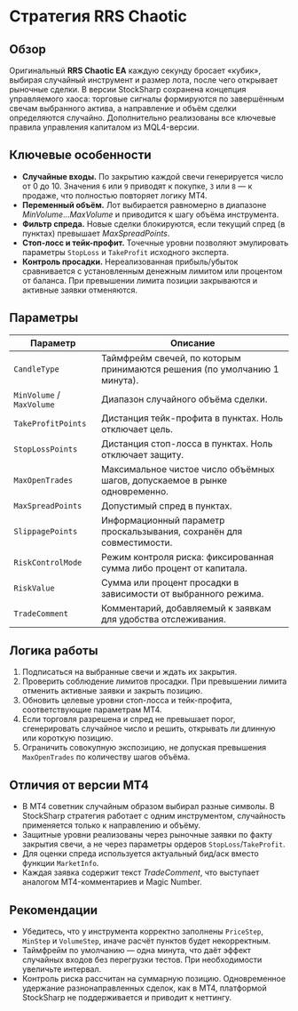 # Стратегия RRS Chaotic

## Обзор
Оригинальный **RRS Chaotic EA** каждую секунду бросает «кубик», выбирая случайный инструмент и размер лота, после чего открывает рыночные сделки. В версии StockSharp сохранена концепция управляемого хаоса: торговые сигналы формируются по завершённым свечам выбранного актива, а направление и объём сделки определяются случайно. Дополнительно реализованы все ключевые правила управления капиталом из MQL4-версии.

## Ключевые особенности
- **Случайные входы.** По закрытию каждой свечи генерируется число от 0 до 10. Значения `6` или `9` приводят к покупке, `3` или `8` — к продаже, что полностью повторяет логику MT4.
- **Переменный объём.** Лот выбирается равномерно в диапазоне *MinVolume*…*MaxVolume* и приводится к шагу объёма инструмента.
- **Фильтр спреда.** Новые сделки блокируются, если текущий спред (в пунктах) превышает *MaxSpreadPoints*.
- **Стоп-лосс и тейк-профит.** Точечные уровни позволяют эмулировать параметры `StopLoss` и `TakeProfit` исходного эксперта.
- **Контроль просадки.** Нереализованная прибыль/убыток сравнивается с установленным денежным лимитом или процентом от баланса. При превышении лимита позиции закрываются и активные заявки отменяются.

## Параметры
| Параметр | Описание |
|----------|----------|
| `CandleType` | Таймфрейм свечей, по которым принимаются решения (по умолчанию 1 минута). |
| `MinVolume` / `MaxVolume` | Диапазон случайного объёма сделки. |
| `TakeProfitPoints` | Дистанция тейк-профита в пунктах. Ноль отключает цель. |
| `StopLossPoints` | Дистанция стоп-лосса в пунктах. Ноль отключает защиту. |
| `MaxOpenTrades` | Максимальное чистое число объёмных шагов, допускаемое в рынке одновременно. |
| `MaxSpreadPoints` | Допустимый спред в пунктах. |
| `SlippagePoints` | Информационный параметр проскальзывания, сохранён для совместимости. |
| `RiskControlMode` | Режим контроля риска: фиксированная сумма либо процент от капитала. |
| `RiskValue` | Сумма или процент просадки в зависимости от выбранного режима. |
| `TradeComment` | Комментарий, добавляемый к заявкам для удобства отслеживания. |

## Логика работы
1. Подписаться на выбранные свечи и ждать их закрытия.
2. Проверить соблюдение лимитов просадки. При превышении лимита отменить активные заявки и закрыть позицию.
3. Обновить целевые уровни стоп-лосса и тейк-профита, соответствующие параметрам MT4.
4. Если торговля разрешена и спред не превышает порог, сгенерировать случайное число и решить, открывать ли длинную или короткую позицию.
5. Ограничить совокупную экспозицию, не допуская превышения `MaxOpenTrades` по количеству шагов объёма.

## Отличия от версии MT4
- В MT4 советник случайным образом выбирал разные символы. В StockSharp стратегия работает с одним инструментом, случайность применяется только к направлению и объёму.
- Защитные уровни реализованы через рыночные заявки по факту закрытия свечи, а не через параметры ордеров `StopLoss`/`TakeProfit`.
- Для оценки спреда используется актуальный бид/аск вместо функции `MarketInfo`.
- Каждая заявка содержит текст *TradeComment*, что выступает аналогом MT4-комментариев и Magic Number.

## Рекомендации
- Убедитесь, что у инструмента корректно заполнены `PriceStep`, `MinStep` и `VolumeStep`, иначе расчёт пунктов будет некорректным.
- Таймфрейм по умолчанию — одна минута, что даёт эффект случайных входов без перегрузки тестов. При необходимости увеличьте интервал.
- Контроль риска рассчитан на суммарную позицию. Одновременное удержание разнонаправленных сделок, как в MT4, платформой StockSharp не поддерживается и приводит к неттингу.
